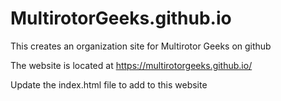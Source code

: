 # MultirotorGeeks.github.io
This creates an organization site for Multirotor Geeks on github

The website is located at https://multirotorgeeks.github.io/

Update the index.html file to add to this website
